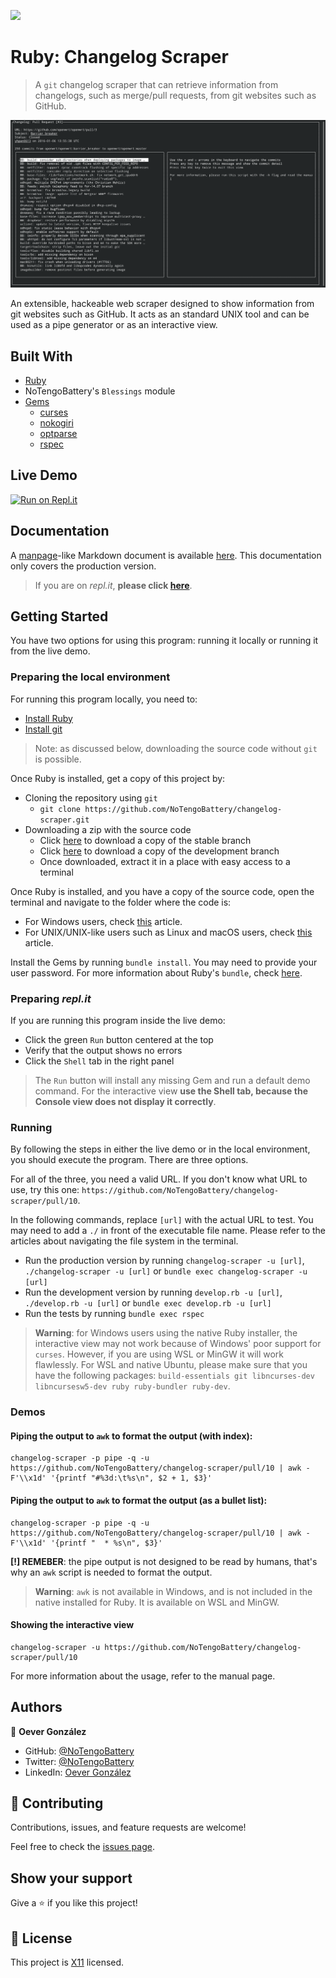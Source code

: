 ![](https://img.shields.io/badge/Microverse-blueviolet)

# Ruby: Changelog Scraper
> A `git` changelog scraper that can retrieve information from changelogs, such as merge/pull requests, from git websites such as GitHub.

![screenshot](./doc/screenshot.gif)

An extensible, hackeable web scraper designed to show information from git websites such as GitHub. It acts as an standard UNIX tool and can be used as a pipe generator or as an interactive view.

## Built With
- [Ruby](https://www.ruby-lang.org/en/)
- NoTengoBattery's `Blessings` module
- [Gems](https://rubygems.org/)
  - [curses](https://linux.die.net/man/3/curses)
  - [nokogiri](https://nokogiri.org/)
  - [optparse](https://github.com/ruby/optparse)
  - [rspec](https://rspec.info/)

## Live Demo
[![Run on Repl.it](https://repl.it/badge/github/NoTengoBattery/changelog-scraper)](https://repl.it/@NoTengoBattery/changelog-scraper#README.md)

## Documentation
A [manpage](https://wiki.archlinux.org/index.php/Man_page)-like Markdown document is available [here](./doc/README.md). This documentation only covers the production version.

> If you are on *repl.it*, **please click [here](#doc/README.md)**.

## Getting Started
You have two options for using this program: running it locally or running it from the live demo.

### Preparing the local environment
For running this program locally, you need to:
- [Install Ruby](https://www.ruby-lang.org/en/downloads/)
- [Install git](https://git-scm.com/book/en/v2/Getting-Started-Installing-Git)

> Note: as discussed below, downloading the source code without `git` is possible.

Once Ruby is installed, get a copy of this project by:
- Cloning the repository using `git`
  * `git clone https://github.com/NoTengoBattery/changelog-scraper.git`
- Downloading a zip with the source code
  * Click [here](https://github.com/NoTengoBattery/changelog-scraper/archive/master.zip) to download a copy of the stable branch
  * Click [here](https://github.com/NoTengoBattery/changelog-scraper/archive/develop.zip) to download a copy of the development branch
  * Once  downloaded, extract it in a place with easy access to a terminal

Once Ruby is installed, and you have a copy of the source code, open the terminal and navigate to the folder where the code is:
- For Windows users, check [this](https://www.technoloxy.com/tutorials/cmd-navigate-view-run/) article.
- For UNIX/UNIX-like users such as Linux and macOS users, check [this](https://swcarpentry.github.io/shell-novice/02-filedir/index.html) article.

Install the Gems by running `bundle install`. You may need to provide your user password. For more information about Ruby's `bundle`, check [here](https://bundler.io/man/bundle-install.1.html).

### Preparing *repl.it*
If you are running this program inside the live demo:
- Click the green `Run` button centered at the top
- Verify that the output shows no errors
- Click the `Shell` tab in the right panel

> The `Run` button will install any missing Gem and run a default demo command. For the interactive view **use the Shell tab, because the Console view does not display it correctly**.

### Running
By following the steps in either the live demo or in the local environment, you should execute the program. There are three options.

For all of the three, you need a valid URL. If you don't know what URL to use, try this one: `https://github.com/NoTengoBattery/changelog-scraper/pull/10`.

In the following commands, replace `[url]` with the actual URL to test. You may need to add a `./` in front of the executable file name. Please refer to the articles about navigating the file system in the terminal.
- Run the production version by running `changelog-scraper -u [url]`, `./changelog-scraper -u [url]` or `bundle exec changelog-scraper -u [url]`
- Run the development version by running `develop.rb -u [url]`, `./develop.rb -u [url]` or `bundle exec develop.rb -u [url]`
- Run the tests by running `bundle exec rspec`

> **Warning**: for Windows users using the native Ruby installer, the interactive view may not work because of Windows' poor support for `curses`. However, if you are using WSL or MinGW it will work flawlessly. For WSL and native Ubuntu, please make sure that you have the following packages: `build-essentials git libncurses-dev libncursesw5-dev ruby ruby-bundler ruby-dev`.

### Demos
#### Piping the output to `awk` to format the output (with index):
```shell
changelog-scraper -p pipe -q -u https://github.com/NoTengoBattery/changelog-scraper/pull/10 | awk -F'\\x1d' '{printf "#%3d:\t%s\n", $2 + 1, $3}'
```
#### Piping the output to `awk` to format the output (as a bullet list):
```shell
changelog-scraper -p pipe -q -u https://github.com/NoTengoBattery/changelog-scraper/pull/10 | awk -F'\\x1d' '{printf "  * %s\n", $3}'
```

**[!] REMEBER**: the pipe output is not designed to be read by humans, that's why an `awk` script is needed to format the output.
> **Warning**: `awk` is not available in Windows, and is not included in the native installed for Ruby. It is available on WSL and MinGW.

#### Showing the interactive view
```shell
changelog-scraper -u https://github.com/NoTengoBattery/changelog-scraper/pull/10
```

For more information about the usage, refer to the manual page.

## Authors

👤 **Oever González**

- GitHub: [@NoTengoBattery](https://github.com/NoTengoBattery)
- Twitter: [@NoTengoBattery](https://twitter.com/NoTengoBattery)
- LinkedIn: [Oever González](https://linkedin.com/in/NoTengoBattery)

## 🤝 Contributing

Contributions, issues, and feature requests are welcome!

Feel free to check the [issues page](https://github.com/NoTengoBattery/changelog-scraper/issues).

## Show your support

Give a ⭐️ if you like this project!

## 📝 License

This project is [X11](https://spdx.org/licenses/X11.html) licensed.
